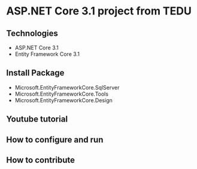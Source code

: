 # ASP.NET Core 3.1 project from TEDU
## Technologies
- ASP.NET Core 3.1
- Entity Framework Core 3.1
## Install Package
- Microsoft.EntityFrameworkCore.SqlServer
- Microsoft.EntityFrameworkCore.Tools
- Microsoft.EntityFrameworkCore.Design
## Youtube tutorial
## How to configure and run
## How to contribute